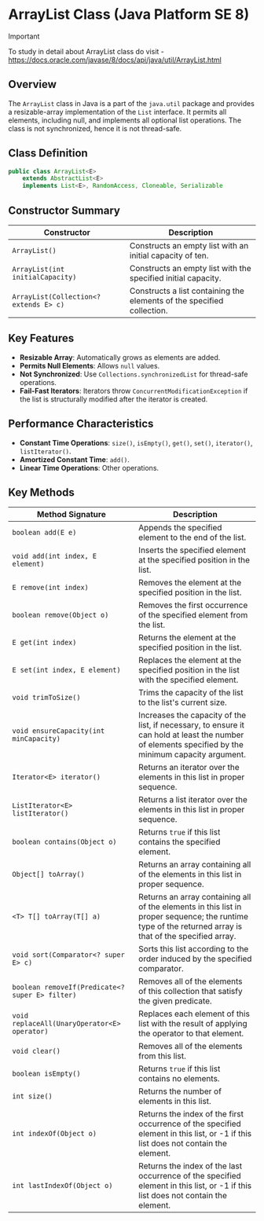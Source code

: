 # ArrayList Class (Java Platform SE 8)

> [!IMPORTANT]
> To study in detail about ArrayList class do visit - 
> https://docs.oracle.com/javase/8/docs/api/java/util/ArrayList.html

## Overview

The `ArrayList` class in Java is a part of the `java.util` package and provides a resizable-array implementation of the `List` interface. It permits all elements, including null, and implements all optional list operations. The class is not synchronized, hence it is not thread-safe.

## Class Definition

```java
public class ArrayList<E>
    extends AbstractList<E>
    implements List<E>, RandomAccess, Cloneable, Serializable
```

## Constructor Summary

| Constructor | Description |
| ----------- | ----------- |
| `ArrayList()` | Constructs an empty list with an initial capacity of ten. |
| `ArrayList(int initialCapacity)` | Constructs an empty list with the specified initial capacity. |
| `ArrayList(Collection<? extends E> c)` | Constructs a list containing the elements of the specified collection. |

## Key Features
- **Resizable Array**: Automatically grows as elements are added.
- **Permits Null Elements**: Allows `null` values.
- **Not Synchronized**: Use `Collections.synchronizedList` for thread-safe operations.
- **Fail-Fast Iterators**: Iterators throw `ConcurrentModificationException` if the list is structurally modified after the iterator is created.

## Performance Characteristics
- **Constant Time Operations**: `size()`, `isEmpty()`, `get()`, `set()`, `iterator()`, `listIterator()`.
- **Amortized Constant Time**: `add()`.
- **Linear Time Operations**: Other operations.

## Key Methods

| Method Signature | Description |
| ---------------- | ----------- |
| `boolean add(E e)` | Appends the specified element to the end of the list. |
| `void add(int index, E element)` | Inserts the specified element at the specified position in the list. |
| `E remove(int index)` | Removes the element at the specified position in the list. |
| `boolean remove(Object o)` | Removes the first occurrence of the specified element from the list. |
| `E get(int index)` | Returns the element at the specified position in the list. |
| `E set(int index, E element)` | Replaces the element at the specified position in the list with the specified element. |
| `void trimToSize()` | Trims the capacity of the list to the list's current size. |
| `void ensureCapacity(int minCapacity)` | Increases the capacity of the list, if necessary, to ensure it can hold at least the number of elements specified by the minimum capacity argument. |
| `Iterator<E> iterator()` | Returns an iterator over the elements in this list in proper sequence. |
| `ListIterator<E> listIterator()` | Returns a list iterator over the elements in this list in proper sequence. |
| `boolean contains(Object o)` | Returns `true` if this list contains the specified element. |
| `Object[] toArray()` | Returns an array containing all of the elements in this list in proper sequence. |
| `<T> T[] toArray(T[] a)` | Returns an array containing all of the elements in this list in proper sequence; the runtime type of the returned array is that of the specified array. |
| `void sort(Comparator<? super E> c)` | Sorts this list according to the order induced by the specified comparator. |
| `boolean removeIf(Predicate<? super E> filter)` | Removes all of the elements of this collection that satisfy the given predicate. |
| `void replaceAll(UnaryOperator<E> operator)` | Replaces each element of this list with the result of applying the operator to that element. |
| `void clear()` | Removes all of the elements from this list. |
| `boolean isEmpty()` | Returns `true` if this list contains no elements. |
| `int size()` | Returns the number of elements in this list. |
| `int indexOf(Object o)` | Returns the index of the first occurrence of the specified element in this list, or -1 if this list does not contain the element. |
| `int lastIndexOf(Object o)` | Returns the index of the last occurrence of the specified element in this list, or -1 if this list does not contain the element. |
